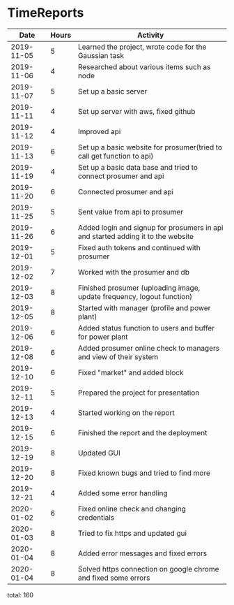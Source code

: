 # TimeReports

| Date  |      Hours    | Activity                                       |
| ----------- | ------- |------------------------------------------------
| 2019-11-05  | 5       | Learned the project, wrote code for the Gaussian task                |
| 2019-11-06  | 4       | Researched about various items such as node                |
| 2019-11-07  | 5       | Set up a basic server                |
| 2019-11-11  | 4       | Set up server with aws, fixed github    		|
| 2019-11-12  | 4       | Improved api   		|
| 2019-11-13  | 6    	  | Set up a basic website for prosumer(tried to call get function to api)  		|
| 2019-11-19  | 4	      | Set up a basic data base and tried to connect prosumer and api  		|
| 2019-11-20  | 6	      | Connected prosumer and api  		|
| 2019-11-25  | 5	      | Sent value from api to prosumer  		|
| 2019-11-26  | 6	      | Added login and signup for prosumers in api and started adding it to the website  |
| 2019-12-01  | 5	      | Fixed auth tokens and continued with prosumer  |
| 2019-12-02  | 7	      | Worked with the prosumer and db  |
| 2019-12-03  | 8	      | Finished prosumer (uploading image, update frequency, logout function)  |
| 2019-12-05  | 8	      | Started with manager (profile and power plant)  |
| 2019-12-06  | 6	      | Added status function to users and buffer for power plant  |
| 2019-12-08  | 6	      | Added prosumer online check to managers and view of their system  |
| 2019-12-10  | 6	      | Fixed "market" and added block  |
| 2019-12-11  | 5	      | Prepared the project for presentation   |
| 2019-12-13  | 4	      | Started working on the report   |
| 2019-12-15  | 6	      | Finished the report and the deployment   |
| 2019-12-19  | 8	      | Updated GUI   |
| 2019-12-20  | 8	      | Fixed known bugs and tried to find more   |
| 2019-12-21  | 4	      | Added some error handling   |
| 2020-01-02  | 6	      | Fixed online check and changing credentials   |
| 2020-01-03  | 8	      | Tried to fix https and updated gui   |
| 2020-01-04  | 8	      | Added error messages and fixed errors   |
| 2020-01-04  | 8	      | Solved https connection on google chrome and fixed some errors   |


total: 160 

